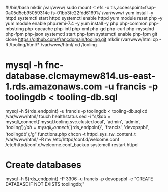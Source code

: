 #!/bin/bash
mkdir /var/www/
sudo mount -t efs -o tls,accesspoint=fsap-0a05d5cb95059314c fs-01bb3fe22fdd61691:/ /var/www/
yum install -y httpd
systemctl start httpd
systemctl enable httpd
yum module reset php -y
yum module enable php:remi-7.4 -y
yum install -y php php-common php-mbstring php-opcache php-intl php-xml php-gd php-curl php-mysqlnd php-fpm php-json
systemctl start php-fpm
systemctl enable php-fpm
git clone https://github.com/francdomain/tooling.git
mkdir /var/www/html
cp -R /tooling/html/*  /var/www/html/
cd /tooling
# mysql -h fnc-database.clcmaymew814.us-east-1.rds.amazonaws.com -u francis -p toolingdb < tooling-db.sql
mysql -h ${rds_endpoint} -u francis -p toolingdb < tooling-db.sql
cd /var/www/html/
touch healthstatus
sed -i "s/$db = mysqli_connect('mysql.tooling.svc.cluster.local', 'admin', 'admin', 'tooling');/$db = mysqli_connect('${rds_endpoint}', 'francis', 'devopspbl', 'toolingdb');/g" functions.php
chcon -t httpd_sys_rw_content_t /var/www/html/ -R
mv /etc/httpd/conf.d/welcome.conf /etc/httpd/conf.d/welcome.conf_backup
systemctl restart httpd

# Create databases
mysql -h ${rds_endpoint} -P 3306 -u francis -p devopspbl -e "CREATE DATABASE IF NOT EXISTS toolingdb;"
